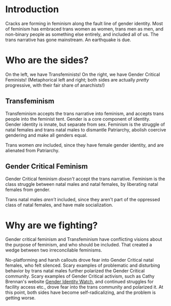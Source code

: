 # Introduction

Cracks are forming in feminism along the fault line of gender identity. Most of feminism has embraced trans women as women, trans men as men, and non-binary people as something else entirely, and included all of us. The trans narrative has gone mainstream. An earthquake is due.

# Who are the sides?

On the left, we have Transfeminists! On the right, we have Gender Critical Feminists! (Metaphorical left and right; both sides are actually *pretty* progressive, with their fair share of anarchists!)

## Transfeminism
Transfeminism accepts the trans narrative into feminism, and accepts trans people into the feminist tent. Gender is a core component of identity. Gender identity is innate, but separate from sex. Feminism is the struggle of natal females and trans natal males to dismantle Patriarchy, abolish coercive gendering and make all genders equal.

Trans women *are* included, since they have female gender identity, and are alienated from Patriarchy.

## Gender Critical Feminism
Gender Critical feminism *doesn't* accept the trans narrative. Feminism is the class struggle between natal males and natal females, by liberating natal females from gender.

Trans natal males *aren't* included, since they aren't part of the oppressed class of natal females, and have male socialization.

# Why are we fighting?
Gender critical feminism and Transfeminism have conflicting visions about the purpose of feminism, and who should be included. That created a wedge between two irreconcilable feminisms.

No-platforming and harsh callouts drove fear into Gender Critical natal females, who felt silenced. Scary examples of problematic and disturbing behavior by trans natal males further polarized the Gender Critical community. Scary examples of Gender Critical activism, such as Cathy Brennan's website [Gender Identity Watch](https://genderidentitywatch.com/), and continued struggles for facility access etc., drove fear into the trans community and polarized it. At this point, both sides have become self-radicalizing, and the problem is getting worse.

